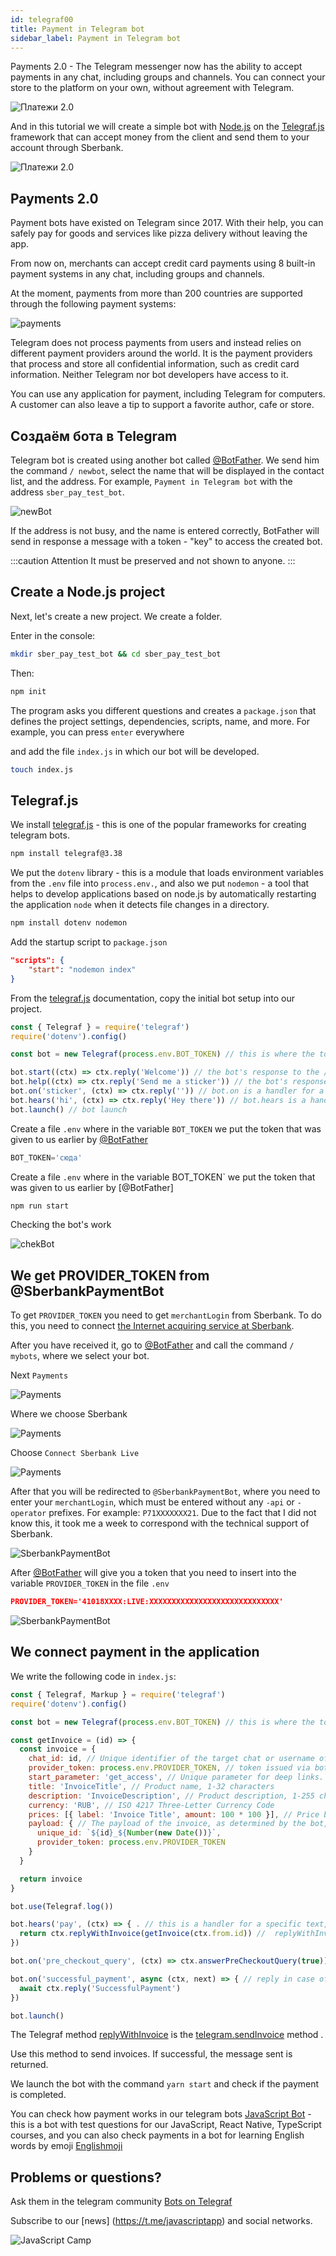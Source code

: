 ```yaml
---
id: telegraf00
title: Payment in Telegram bot
sidebar_label: Payment in Telegram bot
---
```


Payments 2.0 - The Telegram messenger now has the ability to accept payments in any chat, including groups and channels. You can connect your store to the platform on your own, without agreement with Telegram.


![Платежи 2.0](/img/telegraf/Cover.jpg)

And in this tutorial we will create a simple bot with [Node.js](https://nodejs.org/en/) on the [Telegraf.js](https://telegraf.js.org/) framework  that can accept money from the client and send them to your account through Sberbank.

![Платежи 2.0](https://telegram.org/file/464001036/3/9ZnITFnkib4.283442/5dc5b1f30fa97ec631)

## Payments 2.0

Payment bots have existed on Telegram since 2017. With their help, you can safely pay for goods and services like pizza delivery without leaving the app.

From now on, merchants can accept credit card payments using 8 built-in payment systems in any chat, including groups and channels.

At the moment, payments from more than 200 countries are supported through the following payment systems:

![payments](/img/telegraf/payments.jpg)

Telegram does not process payments from users and instead relies on different payment providers around the world. It is the payment providers that process and store all confidential information, such as credit card information. Neither Telegram nor bot developers have access to it.

You can use any application for payment, including Telegram for computers. A customer can also leave a tip to support a favorite author, cafe or store.


## Создаём бота в Telegram

Telegram bot is created using another bot called [@BotFather](http://telegram.me/BotFather). We send him the command `/ newbot`, select the name that will be displayed in the contact list, and the address. For example, `Payment in Telegram bot` with the address `sber_pay_test_bot`.

![newBot](/img/telegraf/newBot.jpg)

If the address is not busy, and the name is entered correctly, BotFather will send in response a message with a token - "key" to access the created bot.

:::caution Attention
It must be preserved and not shown to anyone.
:::

## Create a Node.js project

Next, let's create a new project. We create a folder.

Enter in the console:

```bash
mkdir sber_pay_test_bot && cd sber_pay_test_bot
```
Then:

```bash npm2yarn
npm init 
```

The program asks you different questions and creates a `package.json` that defines the project settings, dependencies, scripts, name, and more. For example, you can press `enter` everywhere

and add the file `index.js` in which our bot will be developed.

```bash
touch index.js    
```

## Telegraf.js

We install [telegraf.js](https://telegraf.js.org) - this is one of the popular frameworks for creating telegram bots.

```bash npm2yarn
npm install telegraf@3.38 
```

We put the `dotenv` library - this is a module that loads environment variables from the `.env` file into `process.env.`, and also we put `nodemon` - a tool that helps to develop applications based on node.js by automatically restarting the application `node` when it detects file changes in a directory.

```bash npm2yarn
npm install dotenv nodemon
```

Add the startup script to `package.json`

```json
"scripts": {
    "start": "nodemon index"
}
```

From the [telegraf.js](https://telegraf.js.org) documentation, copy the initial bot setup into our project.

```js
const { Telegraf } = require('telegraf')
require('dotenv').config()

const bot = new Telegraf(process.env.BOT_TOKEN) // this is where the token given by botFather is placed

bot.start((ctx) => ctx.reply('Welcome')) // the bot's response to the /start command
bot.help((ctx) => ctx.reply('Send me a sticker')) // the bot's response to the / help command
bot.on('sticker', (ctx) => ctx.reply('')) // bot.on is a handler for a user-entered message, in this case it tracks a sticker, you can use a text or voice message handler
bot.hears('hi', (ctx) => ctx.reply('Hey there')) // bot.hears is a handler for a specific text, in this case it is "hi"
bot.launch() // bot launch
```

Create a file `.env` where in the variable `BOT_TOKEN` we put the token that was given to us earlier by [@BotFather](http://telegram.me/BotFather) 

```js
BOT_TOKEN='сюда'
```

Create a file `.env` where in the variable BOT_TOKEN` we put the token that was given to us earlier by [@BotFather]

```bash npm2yarn
npm run start
```

Checking the bot's work

![chekBot](/img/telegraf/checkBot.jpg)


## We get PROVIDER_TOKEN from @SberbankPaymentBot

To get `PROVIDER_TOKEN` you need to get `merchantLogin` from Sberbank. To do this, you need to connect [the Internet acquiring service at Sberbank](https://www.sberbank.ru/ru/s_m_business/bankingservice/acquiring_total).

After you have received it, go to [@BotFather](http://telegram.me/BotFather) and call the command `/ mybots`, where we select your bot.

Next `Payments`

![Payments](/img/telegraf/selectPayments.jpg)

Where we choose Sberbank

![Payments](/img/telegraf/selectSber.jpg)

Choose `Connect Sberbank Live`

![Payments](/img/telegraf/SberLive.jpg)

After that you will be redirected to `@SberbankPaymentBot`, where you need to enter your `merchantLogin`, which must be entered without any `-api` or `-operator` prefixes. For example: `P71XXXXXXX21`. Due to the fact that I did not know this, it took me a week to correspond with the technical support of Sberbank.

![SberbankPaymentBot](/img/telegraf/SberPaymentBot.jpg)

After [@BotFather](http://telegram.me/BotFather) will give you a token that you need to insert into the variable `PROVIDER_TOKEN` in the file `.env`

```json
PROVIDER_TOKEN='41018XXXX:LIVE:XXXXXXXXXXXXXXXXXXXXXXXXXXXXX'
```

![SberbankPaymentBot](/img/telegraf/token.jpg)

## We connect payment in the application

We write the following code in `index.js`:

```javascript title="index.js"
const { Telegraf, Markup } = require('telegraf')
require('dotenv').config()

const bot = new Telegraf(process.env.BOT_TOKEN) // this is where the token that botFather gave

const getInvoice = (id) => {
  const invoice = {
    chat_id: id, // Unique identifier of the target chat or username of the target channel
    provider_token: process.env.PROVIDER_TOKEN, // token issued via bot @SberbankPaymentBot
    start_parameter: 'get_access', // Unique parameter for deep links. If you leave this field blank, forwarded copies of the forwarded message will have a Pay button that allows multiple users to pay directly from the forwarded message using the same account. If not empty, redirected copies of the sent message will have a URL button with a deep link to the bot (instead of a payment button) with a value used as an initial parameter.
    title: 'InvoiceTitle', // Product name, 1-32 characters
    description: 'InvoiceDescription', // Product description, 1-255 characters
    currency: 'RUB', // ISO 4217 Three-Letter Currency Code
    prices: [{ label: 'Invoice Title', amount: 100 * 100 }], // Price breakdown, serialized list of components in JSON format 100 kopecks * 100 = 100 rubles
    payload: { // The payload of the invoice, as determined by the bot, 1-128 bytes. This will not be visible to the user, use it for your internal processes.
      unique_id: `${id}_${Number(new Date())}`,
      provider_token: process.env.PROVIDER_TOKEN 
    }
  }

  return invoice
}

bot.use(Telegraf.log())

bot.hears('pay', (ctx) => { . // this is a handler for a specific text, in this case it is "pay"
  return ctx.replyWithInvoice(getInvoice(ctx.from.id)) //  replyWithInvoice method for invoicing 
})

bot.on('pre_checkout_query', (ctx) => ctx.answerPreCheckoutQuery(true)) // response to a preliminary request for payment

bot.on('successful_payment', async (ctx, next) => { // reply in case of positive payment
  await ctx.reply('SuccessfulPayment')
})

bot.launch()
```

The Telegraf method [replyWithInvoice](http://49.213.81.43/static/tool/thuocbot/node_modules/telegraf/docs/#/) is the [telegram.sendInvoice](https://core.telegram.org/bots/api#sendinvoice) method .

Use this method to send invoices. If successful, the message sent is returned.


We launch the bot with the command `yarn start` and check if the payment is completed.

You can check how payment works in our telegram bots [JavaScript Bot](https://t.me/javascriptcamp_bot) - this is a bot with test questions for our JavaScript, React Native, TypeScript courses, and you can also check payments in a bot for learning English words by emoji [Englishmoji](https://t.me/englishmoji_bot)

## Problems or questions?

Ask them in the telegram community [Bots on Telegraf](https://t.me/telegraf_ru)

Subscribe to our [news] (https://t.me/javascriptapp) and social networks.


![JavaScript Camp](/img/bandlink.png)